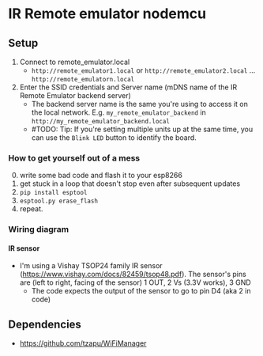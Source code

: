 # IR Remote emulator nodemcu

## Setup
1. Connect to remote_emulator.local
    - `http://remote_emulator1.local` or `http://remote_emulator2.local` ... `http://remote_emulatorn.local`
2. Enter the SSID credentials and Server name (mDNS name of the IR Remote Emulator backend server)
    - The backend server name is the same you're using to access it on the local network. E.g. `my_remote_emulator_backend` in `http://my_remote_emulator_backend.local` 
    - #TODO: Tip: If you're setting multiple units up at the same time, you can use the `Blink LED` button to identify the board.

### How to get yourself out of a mess
0. write some bad code and flash it to your esp8266
1. get stuck in a loop that doesn't stop even after subsequent updates
2. `pip install esptool`
3. `esptool.py erase_flash`
4. repeat.

### Wiring diagram
#### IR sensor
- I'm using a Vishay TSOP24 family IR sensor (https://www.vishay.com/docs/82459/tsop48.pdf).
The sensor's pins are (left to right, facing of the sensor) 1 OUT, 2 Vs (3.3V works), 3 GND
  - The code expects the output of the sensor to go to pin D4 (aka 2 in code)
## Dependencies
- https://github.com/tzapu/WiFiManager